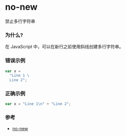 # no-new

禁止多行字符串

### 为什么?

在 JavaScript 中，可以在新行之前使用斜线创建多行字符串。

### 错误示例

```js
var x =
  "Line 1 \
  Line 2";
```

### 正确示例

```js
var x = "Line 1\n" + "Line 2";
```

### 参考

- [no-new](https://eslint.org/docs/rules/no-new)
